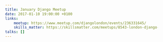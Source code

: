 ```yaml
---
title: January Django Meetup
date: 2017-01-10 19:00:00 +0100
links:
    meetup: https://www.meetup.com/djangolondon/events/236331645/
    skills_matter: https://skillsmatter.com/meetups/8543-london-django-meetup
talks: []
---
```


